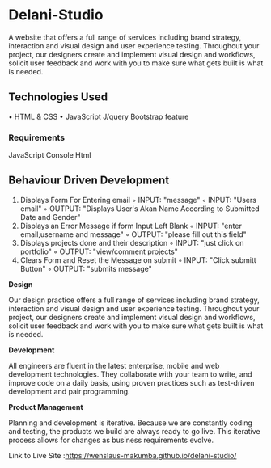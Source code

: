 # Delani-Studio

A website that offers a full range of services including brand strategy, interaction and visual design and user experience testing.
Throughout your project, our designers create and implement visual design and workflows, solicit user feedback and work with you to make sure what gets built is what is needed.

## Technologies Used

• HTML & CSS 
• JavaScript
  J/query
  Bootstrap feature
### Requirements

JavaScript Console
Html

## Behaviour Driven Development

1. Displays Form For Entering email
    ◦ INPUT: "message"
    ◦ INPUT: "Users email"
    ◦ OUTPUT: "Displays User's Akan Name According to Submitted Date and Gender"
2. Displays an Error Message if form Input Left Blank
    ◦ INPUT: "enter email,username and message"
    ◦ OUTPUT: "please fill out this field"
3. Displays projects done and their description
    ◦ INPUT: "just click on portfolio"
    ◦ OUTPUT: "view/comment projects"
4. Clears Form and Reset the Message on submit
    ◦ INPUT: "Click submitt Button"
    ◦ OUTPUT: "submits message"


**Design**

Our design practice offers a full range of services including brand strategy, interaction and visual design and user experience testing.
Throughout your project, our designers create and implement visual design and workflows, solicit user feedback and work with you to make sure what gets built is what is needed.

**Development**

All engineers are fluent in the latest enterprise, mobile and web development technologies.
They collaborate with your team to write, and improve code on a daily basis, using proven practices such as test-driven development and pair programming.

**Product Management**

Planning and development is iterative. Because we are constantly coding and testing, the products we build are always ready to go live. 
This iterative process allows for changes as business requirements evolve.

Link to Live Site :https://wenslaus-makumba.github.io/delani-studio/
